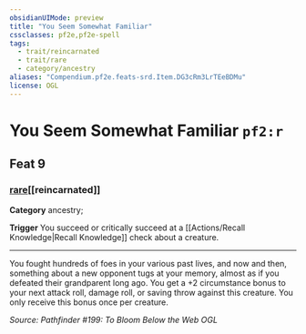 ```yaml
---
obsidianUIMode: preview
title: "You Seem Somewhat Familiar"
cssclasses: pf2e,pf2e-spell
tags:
  - trait/reincarnated
  - trait/rare
  - category/ancestry
aliases: "Compendium.pf2e.feats-srd.Item.DG3cRm3LrTEeBDMu"
license: OGL
---
```

# You Seem Somewhat Familiar `pf2:r`
## Feat 9
### [rare](rare "Rare Rarity Trait")[[reincarnated]]

**Category** ancestry; 




**Trigger** You succeed or critically succeed at a [[Actions/Recall Knowledge|Recall Knowledge]] check about a creature.

* * *

You fought hundreds of foes in your various past lives, and now and then, something about a new opponent tugs at your memory, almost as if you defeated their grandparent long ago. You get a +2 circumstance bonus to your next attack roll, damage roll, or saving throw against this creature. You only receive this bonus once per creature.

*Source: Pathfinder #199: To Bloom Below the Web*
*OGL*
